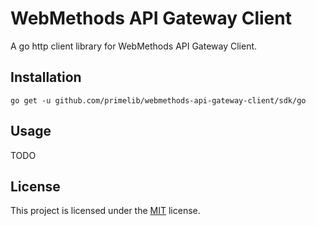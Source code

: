 # WebMethods API Gateway Client

A go http client library for WebMethods API Gateway Client.

## Installation

```
go get -u github.com/primelib/webmethods-api-gateway-client/sdk/go
```

## Usage

TODO


## License

This project is licensed under the [MIT](https://github.com/primelib/webmethods-api-gateway-client/blob/main/LICENSE) license.
